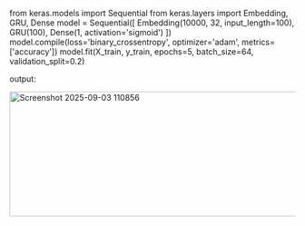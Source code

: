 from keras.models import Sequential 
from keras.layers import Embedding, GRU, Dense 
model = Sequential([ 
Embedding(10000, 32, input_length=100), 
GRU(100), 
Dense(1, activation='sigmoid') 
]) 
model.compile(loss='binary_crossentropy', optimizer='adam', metrics=['accuracy']) 
model.fit(X_train, y_train, epochs=5, batch_size=64, validation_split=0.2) 

output:

<img width="918" height="220" alt="Screenshot 2025-09-03 110856" src="https://github.com/user-attachments/assets/7dffa069-530f-48ef-b1ff-e0c435e08b03" />


